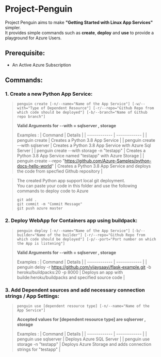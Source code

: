 # Project-Penguin
Project Penguin aims to make **"Getting Started with Linux App Services"** simpler. <br>
It provides simple commands such as **create**, **deploy** and **use** to provide a playground for Azure Users.

## Prerequisite:
- An Active Azure Subscription

## Commands:
### 1. Create a new Python App Service:      
   > ```console
   > penguin create [-n/--name="Name of the App Service"] [-w/--with="Type of Dependent Resource"] [-r/--repo="Github Repo from which code should be deployed"] [-b/--branch="Name of Github repo branch"] 
   > ```
   > **Valid Arguments for --with = sqlserver , storage** <br/>
   >
   > Examples :
   > | Command  | Details |
   > | ------------- | ------------- |
   > | penguin create | Creates a Python 3.8 App Service  |
   > | penguin create --with sqlserver | Creates a Python 3.8 App Service with Azure Sql Server |
   > | penguin create --with storage -n "testapp" | Creates a Python 3.8 App Service named "testapp" with Azure Storage |
   > | penguin create --repo "https://github.com/Azure-Samples/python-docs-hello-world" | Creates a Python 3.8 App Service and deploys the code from specfied Github repository |
    
   > The created Python app support local git deployment. <br>
   > You can paste your code in this folder and use the following commands to deploy code to Azure
   > ```console
   > git add .
   > git commit -m "Commit Message"
   > git push azure master
   >```
    
### 2. Deploy WebApp for Containers app using buildpack:      
   > ```console
   > penguin deploy [-n/--name="Name of the App Service"] [-b/--builder="Name of the builder"] [-r/--repo="Github Repo from which code should be deployed"] [-p/--port="Port number on which the App is listening"] 
   > ```
   > **Valid Arguments for --with = sqlserver , storage** <br/>
   >
   > Examples :
   > | Command  | Details |
   > | ------------- | ------------- |
   > | penguin deloy -r https://github.com/vijaysaayi/flask-example.git -b heroku/buildpacks:20 -p 8000 | Deploys an app with builde:heroku/buildpacks and specified source code  |
   
### 3. Add Dependent sources and add necessary connection strings / App Settings:      
   > ```console
   > penguin use [dependent resource type] [-n/--name="Name of the App Service"]
   > ```
   > **Accepted values for [dependent resource type] are sqlserver , storage** <br/>
   >
   > Examples :
   > | Command  | Details |
   > | ------------- | ------------- |
   > | penguin use sqlserver | Deploys Azure SQL Server  |
   > | penguin use storage -n "testapp" | Deploys Azure Storage and adds connection strings for "testapp" |
   
   
         


